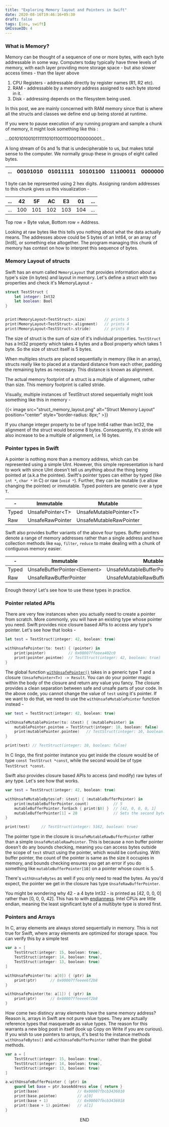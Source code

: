 ```yaml
---
title: "Exploring Memory layout and Pointers in Swift"
date: 2020-08-16T19:46:16+05:30
draft: false
tags: [ios, swift]
GHIssueID: 4
---
```


### What is Memory?
Memory can be thought of a sequence of one or more bytes, with each byte addressable in some way. Computers today typically have three levels of memory, with each layer providing more storage space - but also slower access times - than the layer above

1. CPU Registers - addressable directly by register names (R1, R2 etc).
2. RAM - addressable by a memory address assigned to each byte stored in it.
3. Disk - addressing depends on the filesystem being used.

In this post, we are mainly concerned with RAM memory since that is where all the structs and classes we define end up being stored at runtime.

If you were to pause execution of any running program and sample a chunk of memory, it might look something like this :

...0010101001011111101011001110001100000001...

A long stream of 0s and 1s that is undecipherable to us, but makes total sense to the computer. We normally group these in groups of eight called bytes.

...|00101010|01011111|10101100|11100011|00000001|...
---|---|---|---|---|---|---

1 byte can be represented using 2 hex digits. Assigning random addresses to this chunk gives us this visualization -

...|**42**|**5F**|**AC**|**E3**|**01**|...
---|---|---|---|---|---|---
...|100|101|102|103|104|...

Top row = Byte value, Bottom row = Address.

Looking at raw bytes like this tells you nothing about what the data actually means. The addresses above could be 5 bytes of an Int64, or an array of [Int8], or something else altogether. The program managing this chunk of memory has context on how to interpret this sequence of bytes.

### Memory Layout of structs
Swift has an enum called `MemoryLayout` that provides information about a type's size (in bytes) and layout in memory. Let's define a struct with two properties and  check it's MemoryLayout -

```swift
struct TestStruct {
    let integer: Int32
    let boolean: Bool
}


print(MemoryLayout<TestStruct>.size)        // prints 5
print(MemoryLayout<TestStruct>.alignment)   // prints 4
print(MemoryLayout<TestStruct>.stride)      // prints 8
```

The size of struct is the sum of size of it's individual properties. `TestStruct` has a Int32 property which takes 4 bytes and a Bool property which takes 1 byte. So the size of struct itself is 5 bytes.

When multiples structs are placed sequentially in memory (like in an array), structs really like to placed at a standard distance from each other, padding the remaining bytes as necessary. This distance is known as alignment.

The actual memory footprint of a struct is a multiple of alignment, rather than size. This memory footprint is called stride.

Visually, multiple instances of TestStruct stored sequentially might look something like this in memory -

{{< image src="struct_memory_layout.png" alt="Struct Memory Layout" position="center" style="border-radius: 8px;" >}}

If you change integer property to be of type Int64 rather than Int32, the alignment of the struct would become 8 bytes. Consequently, it's stride will also increase to be a multiple of alignment, i.e 16 bytes.

### Pointer types in Swift
A pointer is nothing more than a memory address, which can be represented using a simple UInt. However, this simple representation is hard to work with since UInt doesn't tell us anything about the thing being pointed at (a.k.a the pointee). Swift's pointer types can either by typed (like `int *`, `char *` in C) or raw (`void *`). Further, they can be mutable (i.e allow changing the pointee) or immutable. Typed pointers are generic over a type `T`.


-|Immutable|Mutable
-|-|-
Typed|UnsafePointer\<T\>|UnsafeMutablePointer\<T\>
Raw|UnsafeRawPointer|UnsafeMutableRawPointer

Swift also provides buffer variants of the above four types. Buffer pointers denote a range of memory addresses rather than a single address and have collection methods like `map`, `filter`, `reduce` to make dealing with a chunk of contiguous memory easier.

-|Immutable|Mutable
-|-|-
Typed|UnsafeBufferPointer\<Element\>|UnsafeMutableBufferPointer\<Element\>
Raw|UnsafeRawBufferPointer|UnsafeMutableRawBufferPointer

Enough theory! Let's see how to use these types in practice.

### Pointer related APIs
There are very few instances when you actually need to create a pointer from scratch. More commonly, you will have an existing type whose pointer you need. Swift provides nice closure based APIs to access any type's pointer. Let's see how that looks -

```swift
let test = TestStruct(integer: 42, boolean: true)

withUnsafePointer(to: test) { (pointer) in
    print(pointer)          // 0x00007ffeeea402c0
    print(pointer.pointee)  // TestStruct(integer: 42, boolean: true)
}
```
The global function [`withUnsafePointer()`](https://github.com/apple/swift/blob/8573c99117ea17019ce03401c520e1f8f8975f0f/stdlib/public/core/LifetimeManager.swift#L106) takes in a generic type T and a closure `(UnsafePointer<T>) -> Result`. You can do your pointer magic within the body of the closure and return any value you fancy. The closure provides a clean separation between safe and unsafe parts of your code. In the above code, you cannot change the value of `test` using it's pointer. If we want to do that, we need to use the `withUnsafeMutablePointer` function instead -

```swift
var test = TestStruct(integer: 42, boolean: true)

withUnsafeMutablePointer(to: &test) { (mutablePointer) in
    mutablePointer.pointee = TestStruct(integer: 10, boolean: false)
    print(mutablePointer.pointee)   // TestStruct(integer: 10, boolean: false)
}

print(test) // TestStruct(integer: 10, boolean: false)
```

In C lingo, the first pointer instance you get inside the closure would be of type `const TestStruct *const`, while the second would be of type `TestStruct *const`.

Swift also provides closure based APIs to access (and modify) raw bytes of any type. Let's see how that works.

```swift
var test = TestStruct(integer: 42, boolean: true)

withUnsafeMutableBytes(of: &test) { (mutableBufferPointer) in
    print(mutableBufferPointer.count)           // 5
    mutableBufferPointer.forEach { print($0) }  // [42, 0, 0, 0, 1]
    mutableBufferPointer[1] = 20                // Sets the second byte of integer property in test to 20
}

print(test)     // TestStruct(integer: 5162, boolean: true)
```

The pointer type in the closure is `UnsafeMutableRawBufferPointer` rather than a simple `UnsafeMutableRawPointer`. This is because a non buffer pointer doesn't do any bounds checking, meaning you can access bytes outside the scope of `test` struct using the pointer, which would be confusing. With buffer pointer, the count of the pointer is same as the size it occupies in memory, and bounds checking ensures you get an error if you do something like `mutableBufferPointer[10]` on a pointer whose count is 5.

There's `withUnsafeBytes` as well if you only need to read the bytes. As you'd expect, the pointer we get in the closure has type `UnsafeRawBufferPointer`.

You might be wondering why 42 - a 4 byte Int32 - is printed as [42, 0, 0, 0] rather than [0, 0, 0, 42]. This has to with [endianness](https://chortle.ccsu.edu/AssemblyTutorial/Chapter-15/ass15_3.html). Intel CPUs are little endian, meaning the least significant byte of a multibyte type is stored first.

### Pointers and Arrays
In C, array elements are always stored sequentially in memory. This is not true for Swift, where array elements are optimized for storage space. You can verify this by a simple test

```swift
var a = [
    TestStruct(integer: 15, boolean: true),
    TestStruct(integer: 14, boolean: true),
    TestStruct(integer: 13, boolean: true)
]

withUnsafePointer(to: a[0]) { (ptr) in
    print(ptr)      // 0x00007ffeeee6f2b8
}

withUnsafePointer(to: a[1]) { (ptr) in
    print(ptr)      // 0x00007ffeeee6f2b8
}
```

How come two distincy array elements have the same memory address? Reason is, arrays in Swift are not pure value types. They are actually reference types that masquerade as value types. The reason for this warrants a new blog post in itself (look up Copy on Write if you are curious). If you wish to use pointers to arrays, it's best to the instance methods `withUnsafeBytes()` and `withUnsafeBufferPointer` rather than the global methods.

```swift
var a = [
    TestStruct(integer: 15, boolean: true),
    TestStruct(integer: 14, boolean: true),
    TestStruct(integer: 13, boolean: true)
]

a.withUnsafeBufferPointer { (ptr) in
    guard let base = ptr.baseAddress else { return }
    print(base)                 // 0x00007fbcb3436010
    print(base.pointee)         // a[0]
    print(base + 1)             // 0x00007fbcb3436018
    print((base + 1).pointee)   // a[1]
}
```

<center> END </center>